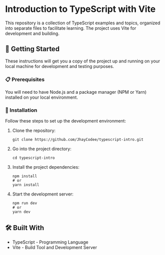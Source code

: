 # Introduction to TypeScript with Vite

This repository is a collection of TypeScript examples and topics, organized into separate files to facilitate learning. The project uses Vite for development and building.

## 🚀 Getting Started

These instructions will get you a copy of the project up and running on your local machine for development and testing purposes.

### 📋 Prerequisites

You will need to have Node.js and a package manager (NPM or Yarn) installed on your local environment.

### 🔧 Installation

Follow these steps to set up the development environment:

1. Clone the repository:

    ```
    git clone https://github.com/JhayCodee/typescript-intro.git
    ```

2. Go into the project directory:

    ```
    cd typescript-intro
    ```

3. Install the project dependencies:

    ```
    npm install
    # or
    yarn install
    ```
    
4. Start the development server:

    ```
    npm run dev
    # or
    yarn dev
    ```

## 🛠️ Built With

- TypeScript - Programming Language
- Vite - Build Tool and Development Server
